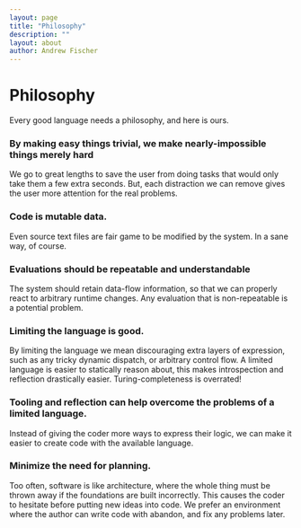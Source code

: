 ```yaml
---
layout: page
title: "Philosophy"
description: ""
layout: about
author: Andrew Fischer
---
```


# Philosophy

Every good language needs a philosophy, and here is ours.

### By making easy things trivial, we make nearly-impossible things merely hard

We go to great lengths to save the user from doing tasks that would only take
them a few extra seconds. But, each distraction we can remove gives the user more
attention for the real problems.

### Code is mutable data.

Even source text files are fair game to be modified by the system. In a sane way, of course.

### Evaluations should be repeatable and understandable

The system should retain data-flow information, so that we can properly react to arbitrary
runtime changes. Any evaluation that is non-repeatable is a potential problem.

### Limiting the language is good.

By limiting the language we mean discouraging extra layers of expression,
such as any tricky dynamic dispatch, or arbitrary control flow. A limited language is
easier to statically reason about, this makes introspection and reflection drastically
easier. Turing-completeness is overrated!

### Tooling and reflection can help overcome the problems of a limited language.

Instead of giving the coder more ways to express their logic, we can
make it easier to create code with the available language.

### Minimize the need for planning.

Too often, software is like architecture, where the whole thing must be thrown away
if the foundations are built incorrectly. This causes the coder to hesitate before putting
new ideas into code. We prefer an environment where the author
can write code with abandon, and fix any problems later.
